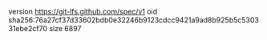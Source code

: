 version https://git-lfs.github.com/spec/v1
oid sha256:76a27cf37d33602bdb0e32246b9123cdcc9421a9ad8b925b5c530331ebe2cf70
size 6897
